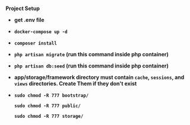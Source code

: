 <h4> Project Setup

* get .env file
* `docker-compose up -d`
* `composer install`
* `php artisan migrate` (run this command inside php container)
* `php artisan db:seed` (run this command inside php container)
* app/storage/framework directory must contain `cache`, `sessions`, and `views` directories. Create Them if they don't exist
* `sudo chmod -R 777 bootstrap/`

   `sudo chmod -R 777 public/`
   
   `sudo chmod -R 777 storage/`
